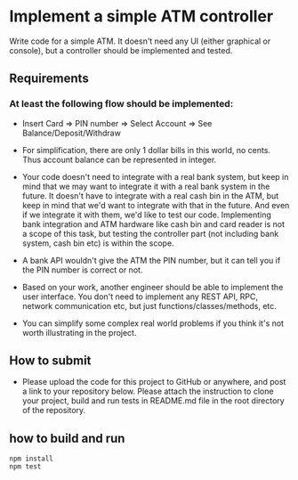 # Implement a simple ATM controller

Write code for a simple ATM. It doesn't need any UI (either graphical or console), but a controller should be implemented and tested.


## Requirements

### At least the following flow should be implemented: 

- Insert Card => PIN number => Select Account => See Balance/Deposit/Withdraw

- For simplification, there are only 1 dollar bills in this world, no cents. Thus account balance can be represented in integer.

- Your code doesn't need to integrate with a real bank system, but keep in mind that we may want to integrate it with a real bank system in the future. It doesn't have to integrate with a real cash bin in the ATM, but keep in mind that we'd want to integrate with that in the future. And even if we integrate it with them, we'd like to test our code. Implementing bank integration and ATM hardware like cash bin and card reader is not a scope of this task, but testing the controller part (not including bank system, cash bin etc) is within the scope.

- A bank API wouldn't give the ATM the PIN number, but it can tell you if the PIN number is correct or not.

- Based on your work, another engineer should be able to implement the user interface. You don't need to implement any REST API, RPC, network communication etc, but just functions/classes/methods, etc.

- You can simplify some complex real world problems if you think it's not worth illustrating in the project.



## How to submit
- Please upload the code for this project to GitHub or anywhere, and post a link to your repository below. Please attach the instruction to clone your project, build and run tests in README.md file in the root directory of the repository.


## how to build and run
```
npm install
npm test
```